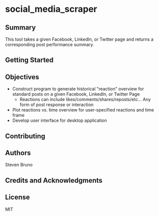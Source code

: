 # social_media_scraper
## Summary
This tool takes a given Facebook, LinkedIn, or Twitter page and returns a corresponding post performance summary.


## Getting Started


## Objectives
* Construct program to generate historical "reaction" overview for standard posts on a given Facebook, LinkedIn, or Twitter Page
  * Reactions can include likes/comments/shares/reposts/etc... Any form of post response or interaction
* Plot reactions vs. time overview for user-specified reactions and time frame
* Develop user interface for desktop application

## Contributing


## Authors
Steven Bruno

## Credits and Acknowledgments


## License
MIT
